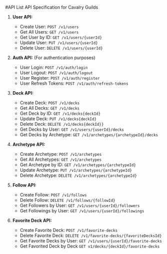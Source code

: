 #API List
API Specification for Cavalry Guilds

1. **User API:**

   - Create User: `POST /v1/users`
   - Get All Users: `GET /v1/users`
   - Get User by ID: `GET /v1/users/{userId}`
   - Update User: `PUT /v1/users/{userId}`
   - Delete User: `DELETE /v1/users/{userId}`

2. **Auth API:** (For authentication purposes)

   - User Login: `POST /v1/auth/login`
   - User Logout: `POST /v1/auth/logout`
   - User Register: `POST /v1/auth/register`
   - User Refresh Tokens: `POST /v1/auth/refresh-tokens`

3. **Deck API:**

   - Create Deck: `POST /v1/decks`
   - Get All Decks: `GET /v1/decks`
   - Get Deck by ID: `GET /v1/decks{deckId}`
   - Update Deck: `PUT /v1/decks{deckId}`
   - Delete Deck: `DELETE /v1/decks{deckId}}`
   - Get Decks by User: `GET /v1/users/{userId}/decks`
   - Get Decks by Archetype: `GET /v1/archetypes/{archetypeId}/decks`

4. **Archetype API:**

   - Create Archetype: `POST /v1/archetypes`
   - Get All Archetypes: `GET /v1/archetypes`
   - Get Archetype by ID: `GET /v1/archetypes/{archetypeId}`
   - Update Archetype: `PUT /v1/archetypes/{archetypeId}`
   - Delete Archetype: `DELETE /v1/archetypes/{archetypeId}`

5. **Follow API:**

   - Create Follow: `POST /v1/follows`
   - Delete Follow: `DELETE /v1/follows/{followId}`
   - Get Followers by User: `GET /v1/users/{userId}/followers`
   - Get Followings by User: `GET /v1/users/{userId}/followings`

6. **Favorite Deck API:**

   - Create Favorite Deck: `POST /v1/favorite-decks`
   - Delete Favorite Deck: `DELETE /v1/favorite-decks/{favoriteDecksId}`
   - Get Favorite Decks by User: `GET /v1/users/{userId}/favorite-decks`
   - Get Favorited Deck by Deck `GET v1/decks/{deckId}/favorite-decks`
